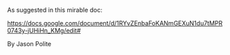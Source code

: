 As suggested in this mirable doc:

https://docs.google.com/document/d/1RYvZEnbaFoKANmGEXuN1du7tMPR0743y-jUHiHn_KMg/edit#

By Jason Polite
